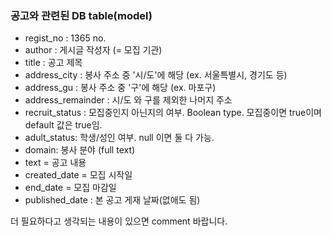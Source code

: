 ### 공고와 관련된 DB table(model)
* regist_no : 1365 no.
* author : 게시글 작성자 (= 모집 기관)
* title : 공고 제목
* address_city : 봉사 주소 중 '시/도'에 해당 (ex. 서울특별시, 경기도 등)
* address_gu : 봉사 주소 중 '구'에 해당 (ex. 마포구)
* address_remainder : 시/도 와 구를 제외한 나머지 주소
* recruit_status : 모집중인지 아닌지의 여부. Boolean type. 모집중이면 true이며 default 값은 true임.
* adult_status: 학생/성인 여부. null 이면 둘 다 가능.
* domain: 봉사 분야 (full text)
* text = 공고 내용
* created_date = 모집 시작일
* end_date = 모집 마감일 
* published_date : 본 공고 게재 날짜(없애도 됨)


더 필요하다고 생각되는 내용이 있으면 comment 바랍니다.
